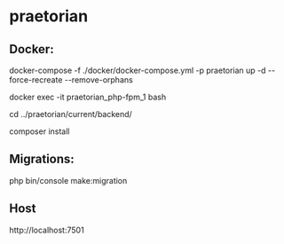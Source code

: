 # praetorian

## Docker:
docker-compose -f ./docker/docker-compose.yml -p praetorian up -d --force-recreate --remove-orphans

docker exec -it praetorian_php-fpm_1 bash

cd ../praetorian/current/backend/

composer install

## Migrations:
php bin/console make:migration

## Host
http://localhost:7501
